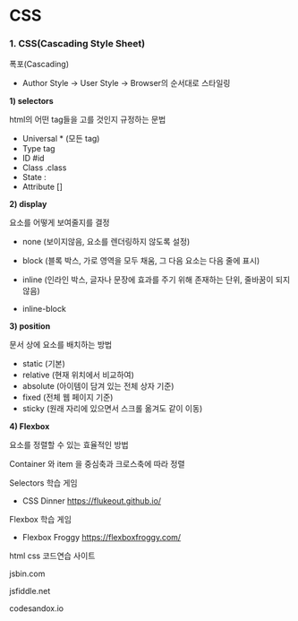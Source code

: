 # CSS

### 1. CSS(Cascading Style Sheet)

폭포(Cascading)

- Author Style -> User Style -> Browser의 순서대로 스타일링



**1) selectors**

html의 어떤 tag들을 고를 것인지 규정하는 문법

- Universal * (모든 tag)
- Type tag
- ID #id
- Class .class
- State :
- Attribute []



**2) display**

요소를 어떻게 보여줄지를 결정

- none (보이지않음, 요소를 렌더링하지 않도록 설정)

- block (블록 박스, 가로 영역을 모두 채움, 그 다음 요소는 다음 줄에 표시)

- inline (인라인 박스, 글자나 문장에 효과를 주기 위해 존재하는 단위, 줄바꿈이 되지 않음)

- inline-block

  

**3) position**

문서 상에 요소를 배치하는 방법

- static (기본)
- relative (현재 위치에서 비교하여)
- absolute (아이템이 담겨 있는 전체 상자 기준)
- fixed (전체 웹 페이지 기준)
- sticky (원래 자리에 있으면서 스크롤 옮겨도 같이 이동)



**4) Flexbox**

요소를 정렬할 수 있는 효율적인 방법

Container 와 item 을 중심축과 크로스축에 따라 정렬

Selectors 학습 게임

- CSS Dinner https://flukeout.github.io/

Flexbox 학습 게임

- Flexbox Froggy https://flexboxfroggy.com/



html css 코드연습 사이트

jsbin.com

jsfiddle.net

codesandox.io